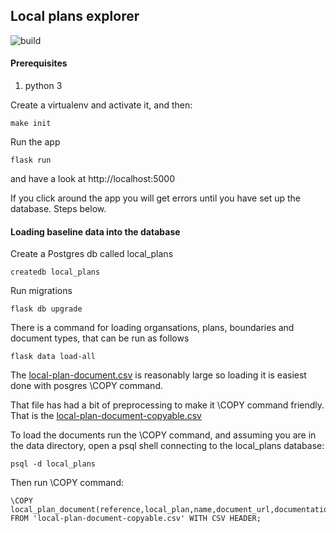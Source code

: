 ## Local plans explorer
![build](https://github.com//digital-land/local-plans-explorer/actions/workflows/ci.yml/badge.svg)

#### Prerequisites

1. python 3

Create a virtualenv and activate it, and then:

    make init

Run the app

    flask run

and have a look at http://localhost:5000

If you click around the app you will get errors until you have set up the database. Steps below.

#### Loading baseline data into the database

Create a Postgres db called local_plans

    createdb local_plans

Run migrations

    flask db upgrade

There is a command for loading organsations, plans, boundaries and document types, that can be run as follows

    flask data load-all

The [local-plan-document.csv](data/local-plan-document.csv) is reasonably large so loading it is easiest done with posgres \COPY command.

That file has had a bit of preprocessing to make it \COPY command friendly. That is the [local-plan-document-copyable.csv](data/local-plan-document-copyable.csv)

To load the documents run the \COPY command, and assuming you are in the data directory, open a psql shell connecting to the local_plans database:

    psql -d local_plans

Then run \COPY command:

    \COPY local_plan_document(reference,local_plan,name,document_url,documentation_url,document_types,start_date,end_date,description,status) FROM 'local-plan-document-copyable.csv' WITH CSV HEADER;
